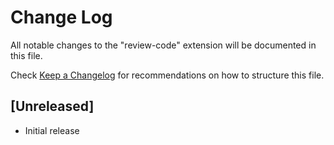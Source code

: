 # Change Log

All notable changes to the "review-code" extension will be documented in this file.

Check [Keep a Changelog](http://keepachangelog.com/) for recommendations on how to structure this file.

## [Unreleased]

- Initial release